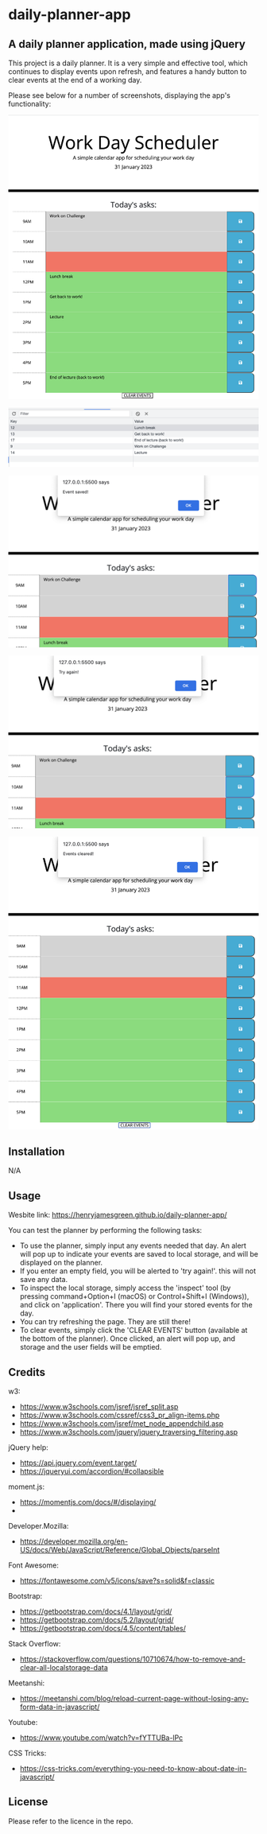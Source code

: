 # daily-planner-app

## A daily planner application, made using jQuery

This project is a daily planner. It is a very simple and effective tool, which continues to display events upon refresh, and features a handy button to clear events at the end of a working day.

Please see below for a number of screenshots, displaying the app's functionality:

![](screengrab1.png)

![](screengrab2.png)

![](screengrab3.png)

![](screengrab4.png)

![](screengrab5.png)

## Installation

N/A

## Usage

Wesbite link: https://henryjamesgreen.github.io/daily-planner-app/

You can test the planner by performing the following tasks:

- To use the planner, simply input any events needed that day. An alert will pop up to indicate your events are saved to local storage, and will be displayed on the planner.
- If you enter an empty field, you will be alerted to 'try again!'. this will not save any data.
- To inspect the local storage, simply access the 'inspect' tool (by pressing command+Option+I (macOS) or Control+Shift+I (Windows)), and click on 'application'. There you will find your stored events for the day.
- You can try refreshing the page. They are still there!
- To clear events, simply click the 'CLEAR EVENTS' button (available at the bottom of the planner). Once clicked, an alert will pop up, and storage and the user fields will be emptied.

## Credits

w3:

- https://www.w3schools.com/jsref/jsref_split.asp
- https://www.w3schools.com/cssref/css3_pr_align-items.php
- https://www.w3schools.com/jsref/met_node_appendchild.asp
- https://www.w3schools.com/jquery/jquery_traversing_filtering.asp

jQuery help:

- https://api.jquery.com/event.target/
- https://jqueryui.com/accordion/#collapsible

moment.js:

- https://momentjs.com/docs/#/displaying/
-

Developer.Mozilla:

- https://developer.mozilla.org/en-US/docs/Web/JavaScript/Reference/Global_Objects/parseInt

Font Awesome:

- https://fontawesome.com/v5/icons/save?s=solid&f=classic

Bootstrap:

- https://getbootstrap.com/docs/4.1/layout/grid/
- https://getbootstrap.com/docs/5.2/layout/grid/
- https://getbootstrap.com/docs/4.5/content/tables/

Stack Overflow:

- https://stackoverflow.com/questions/10710674/how-to-remove-and-clear-all-localstorage-data

Meetanshi:

- https://meetanshi.com/blog/reload-current-page-without-losing-any-form-data-in-javascript/

Youtube:

- https://www.youtube.com/watch?v=fYTTUBa-lPc

CSS Tricks:

- https://css-tricks.com/everything-you-need-to-know-about-date-in-javascript/

## License

Please refer to the licence in the repo.
